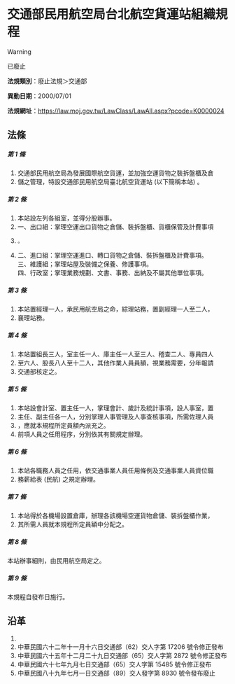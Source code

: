 # 交通部民用航空局台北航空貨運站組織規程


> [!WARNING]
> 已廢止


**法規類別**：廢止法規＞交通部

**異動日期**：2000/07/01  

**法規網址**：https://law.moj.gov.tw/LawClass/LawAll.aspx?pcode=K0000024



## 法條
##### 第 1 條
1. 交通部民用航空局為發展國際航空貨運，並加強空運貨物之裝拆盤櫃及倉
1. 儲之管理，特設交通部民用航空局臺北航空貨運站 (以下簡稱本站) 。

##### 第 2 條
1. 本站設左列各組室，並得分股辦事。
1. 一、出口組：掌理空運出口貨物之倉儲、裝拆盤櫃、貨櫃保管及計費事項
1.     。
1. 二、進口組：掌理空運進口、轉口貨物之倉儲、裝拆盤櫃及計費事項。  
三、維護組；掌理站屋及裝備之保養、修護事項。  
四、行政室；掌理業務規劃、文書、事務、出納及不屬其他單位事項。

##### 第 3 條
1. 本站置經理一人，承民用航空局之命，綜理站務，置副經理一人至二人，
1. 襄理站務。

##### 第 4 條
1. 本站置組長三人，室主任一人、庫主任一人至三人、稽查二人、專員四人
1. 至六人、股長八人至十二人，其他作業人員員額，視業務需要，分年報請
1. 交通部核定之。

##### 第 5 條
1. 本站設會計室、置主任一人，掌理會計、歲計及統計事項，設人事室，置
1. 主任、副主任各一人，分別掌理人事管理及人事查核事項，所需佐理人員
1. ，應就本規程所定員額內派充之。
1. 前項人員之任用程序，分別依其有關規定辦理。

##### 第 6 條
1. 本站各職務人員之任用，依交通事業人員任用條例及交通事業人員資位職
1. 務薪給表 (民航) 之規定辦理。

##### 第 7 條
1. 本站得於各機場設置倉庫，辦理各該機場空運貨物倉儲、裝拆盤櫃作業，
1. 其所需人員就本規程所定員額中分配之。

##### 第 8 條
本站辦事細則，由民用航空局定之。

##### 第 9 條
本規程自發布日施行。

## 沿革
1. 
1. 中華民國六十二年十一月十六日交通部（62）交人字第 17206  號令修正發布
1. 中華民國六十五年十二月二十九日交通部（65）交人字第 2872 號令修正發布
1. 中華民國六十七年九月七日交通部（65）交人字第 15485  號令修正發布
1. 中華民國八十九年七月一日交通部（89）交人發字第 8930 號令發布廢止
